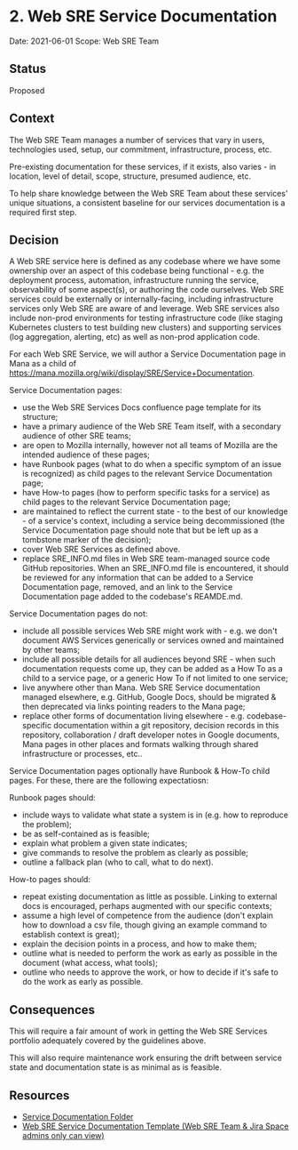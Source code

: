 # 2. Web SRE Service Documentation

Date: 2021-06-01
Scope: Web SRE Team

## Status

Proposed

## Context

The Web SRE Team manages a number of services that vary in users, technologies used, setup, our commitment, infrastructure, process, etc. 

Pre-existing documentation for these services, if it exists, also varies - in location, level of detail, scope, structure, presumed audience, etc.

To help share knowledge between the Web SRE Team about these services' unique situations, a consistent baseline for our services documentation is a required first step.

## Decision

A Web SRE service here is defined as any codebase where we have some ownership over an aspect of this codebase being functional - e.g. the deployment process, automation, infrastructure running the service, observability of some aspect(s), or authoring the code ourselves. Web SRE services could be externally or internally-facing, including infrastructure services only Web SRE are aware of and leverage. Web SRE services also include non-prod environments for testing infrastructure code (like staging Kubernetes clusters to test building new clusters) and supporting services (log aggregation, alerting, etc) as well as non-prod application code. 

For each Web SRE Service, we will author a Service Documentation page in Mana as a child of https://mana.mozilla.org/wiki/display/SRE/Service+Documentation.

Service Documentation pages:
* use the Web SRE Services Docs confluence page template for its structure;
* have a primary audience of the Web SRE Team itself, with a secondary audience of other SRE teams;
* are open to Mozilla internally, however not all teams of Mozilla are the intended audience of these pages;
* have Runbook pages (what to do when a specific symptom of an issue is recognized) as child pages to the relevant Service Documentation page;
* have How-to pages (how to perform specific tasks for a service) as child pages to the relevant Service Documentation page;
* are maintained to reflect the current state - to the best of our knowledge - of a service's context, including a service being decommissioned (the Service Documentation page should note that but be left up as a tombstone marker of the decision);
* cover Web SRE Services as defined above.
* replace SRE_INFO.md files in Web SRE team-managed source code GitHub repositories. When an SRE_INFO.md file is encountered, it should be reviewed for any information that can be added to a Service Documentation page, removed, and an link to the Service Documentation page added to the codebase's REAMDE.md.

Service Documentation pages do not:
* include all possible services Web SRE might work with - e.g. we don't document AWS Services generically or services owned and maintained by other teams; 
* include all possible details for all audiences beyond SRE - when such documentation requests come up, they can be added as a How To as a child to a service page, or a generic How To if not limited to one service;
* live anywhere other than Mana. Web SRE Service documentation managed elsewhere, e.g. GitHub, Google Docs, should be migrated & then deprecated via links pointing readers to the Mana page;
* replace other forms of documentation living elsewhere - e.g. codebase-specific documentation within a git repository, decision records in this repository, collaboration / draft developer notes in Google documents, Mana pages in other places and formats walking through shared infrastructure or processes, etc..

Service Documentation pages optionally have Runbook & How-To child pages. For these, there are the following expectatiosn:

Runbook pages should:
* include ways to validate what state a system is in (e.g. how to reproduce the problem);
* be as self-contained as is feasible;
* explain what problem a given state indicates;
* give commands to resolve the problem as clearly as possible;
* outline a fallback plan (who to call, what to do next).

How-to pages should:
* repeat existing documentation as little as possible. Linking to external docs is encouraged, perhaps augmented with our specific contexts;
* assume a high level of competence from the audience (don't explain how to download a csv file, though giving an example command to establish context is great);
* explain the decision points in a process, and how to make them;
* outline what is needed to perform the work as early as possible in the document (what access, what tools);
* outline who needs to approve the work, or how to decide if it's safe to do the work as early as possible.

## Consequences

This will require a fair amount of work in getting the Web SRE Services portfolio adequately covered by the guidelines above.

This will also require maintenance work ensuring the drift between service state and documentation state is as minimal as is feasible.

## Resources

* [Service Documentation Folder](https://mana.mozilla.org/wiki/display/SRE/Service+Documentation)
* [Web SRE Service Documentation Template (Web SRE Team & Jira Space admins only can view)](https://mana.mozilla.org/wiki/pages/templates2/viewpagetemplate.action?entityId=131596432&key=SRE)
